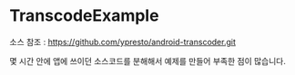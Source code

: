 # TranscodeExample

소스 참조 : https://github.com/ypresto/android-transcoder.git

몇 시간 안에 앱에 쓰이던 소스코드를 분해해서 예제를 만들어 부족한 점이 많습니다.